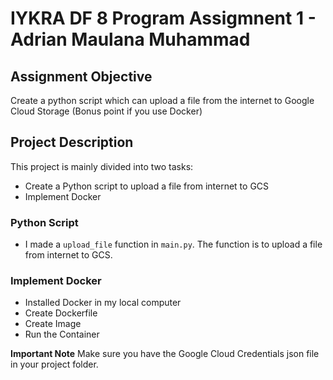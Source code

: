 # IYKRA DF 8 Program Assigmnent 1 - Adrian Maulana Muhammad
## Assignment Objective
Create a python script which can upload a file from the internet to Google Cloud Storage (Bonus point if you use Docker)
## Project Description
This project is mainly divided into two tasks:
- Create a Python script to upload a file from internet to GCS
- Implement Docker
### Python Script
- I made a `upload_file` function in `main.py`. The function is to upload a file from internet to GCS.
### Implement Docker
- Installed Docker in my local computer
- Create Dockerfile
- Create Image
- Run the Container

**Important Note**
Make sure you have the Google Cloud Credentials json file in your project folder.